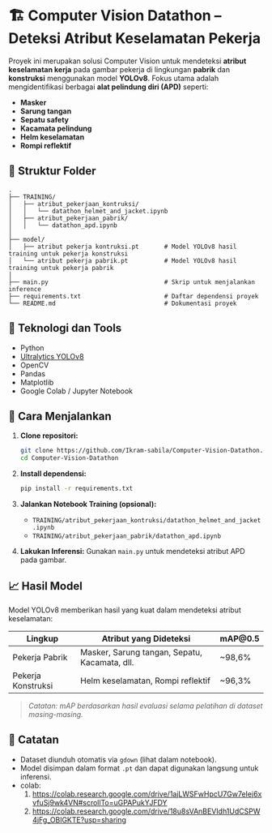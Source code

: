 # 🏗️ Computer Vision Datathon – Deteksi Atribut Keselamatan Pekerja

Proyek ini merupakan solusi Computer Vision untuk mendeteksi **atribut keselamatan kerja** pada gambar pekerja di lingkungan **pabrik** dan **konstruksi** menggunakan model **YOLOv8**. Fokus utama adalah mengidentifikasi berbagai **alat pelindung diri (APD)** seperti:

* **Masker**
* **Sarung tangan**
* **Sepatu safety**
* **Kacamata pelindung**
* **Helm keselamatan**
* **Rompi reflektif**

## 📁 Struktur Folder

```
.
├── TRAINING/
│   ├── atribut_pekerjaan_kontruksi/
│   │   └── datathon_helmet_and_jacket.ipynb
│   ├── atribut_pekerjaan_pabrik/
│   │   └── datathon_apd.ipynb
│
├── model/
│   ├── atribut pekerja kontruksi.pt       # Model YOLOv8 hasil training untuk pekerja konstruksi
│   └── atribut pekerja pabrik.pt          # Model YOLOv8 hasil training untuk pekerja pabrik
│
├── main.py                                # Skrip untuk menjalankan inference
├── requirements.txt                       # Daftar dependensi proyek
└── README.md                              # Dokumentasi proyek
```

## 🚀 Teknologi dan Tools

* Python
* [Ultralytics YOLOv8](https://github.com/ultralytics/ultralytics)
* OpenCV
* Pandas
* Matplotlib
* Google Colab / Jupyter Notebook

## 📌 Cara Menjalankan

1. **Clone repositori:**

   ```bash
   git clone https://github.com/Ikram-sabila/Computer-Vision-Datathon.git
   cd Computer-Vision-Datathon
   ```

2. **Install dependensi:**

   ```bash
   pip install -r requirements.txt
   ```

3. **Jalankan Notebook Training (opsional):**

   * `TRAINING/atribut_pekerjaan_kontruksi/datathon_helmet_and_jacket.ipynb`
   * `TRAINING/atribut_pekerjaan_pabrik/datathon_apd.ipynb`

4. **Lakukan Inferensi:**
   Gunakan `main.py` untuk mendeteksi atribut APD pada gambar.

## 📈 Hasil Model

Model YOLOv8 memberikan hasil yang kuat dalam mendeteksi atribut keselamatan:

| Lingkup            | Atribut yang Dideteksi                        | mAP\@0.5 |
| ------------------ | --------------------------------------------- | -------- |
| Pekerja Pabrik     | Masker, Sarung tangan, Sepatu, Kacamata, dll. | \~98,6%  |
| Pekerja Konstruksi | Helm keselamatan, Rompi reflektif             | \~96,3%  |

> *Catatan: mAP berdasarkan hasil evaluasi selama pelatihan di dataset masing-masing.*

## 📌 Catatan

* Dataset diunduh otomatis via `gdown` (lihat dalam notebook).
* Model disimpan dalam format `.pt` dan dapat digunakan langsung untuk inferensi.
* colab:
  1. https://colab.research.google.com/drive/1ajLWSFwHpcU7Gw7eIej6xvfuSj9wk4VN#scrollTo=uGPAPukYJFDY
  2. https://colab.research.google.com/drive/18u8sVAnBEVIdh1UdCSPW4jFg_OBlGKTE?usp=sharing

